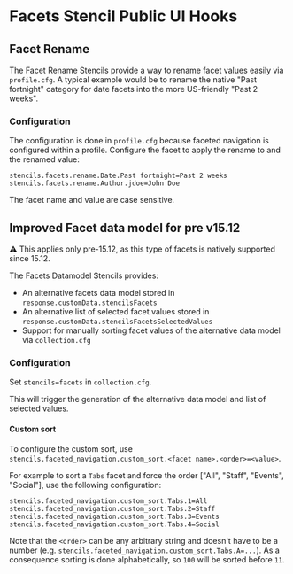 # Facets Stencil Public UI Hooks

## Facet Rename

The Facet Rename Stencils provide a way to rename facet values easily via `profile.cfg`. A typical example
would be to rename the native "Past fortnight" category for date facets into the more US-friendly "Past 2 weeks".

### Configuration

The configuration is done in `profile.cfg` because faceted navigation is configured within a profile. Configure the 
facet to apply the rename to and the renamed value:

```
stencils.facets.rename.Date.Past fortnight=Past 2 weeks
stencils.facets.rename.Author.jdoe=John Doe
```

The facet name and value are case sensitive.

## Improved Facet data model for pre v15.12

:warning: This applies only pre-15.12, as this type of facets is natively supported since 15.12.

The Facets Datamodel Stencils provides:

* An alternative facets data model stored in `response.customData.stencilsFacets`
* An alternative list of selected facet values stored in `response.customData.stencilsFacetsSelectedValues`
* Support for manually sorting facet values of the alternative data model via `collection.cfg`

### Configuration

Set `stencils=facets` in `collection.cfg`.

This will trigger the generation of the alternative data model and list of selected values.

#### Custom sort

To configure the custom sort, use `stencils.faceted_navigation.custom_sort.<facet name>.<order>=<value>`.

For example to sort a `Tabs` facet and force the order ["All", "Staff", "Events", "Social"], use the following configuration:

```
stencils.faceted_navigation.custom_sort.Tabs.1=All
stencils.faceted_navigation.custom_sort.Tabs.2=Staff
stencils.faceted_navigation.custom_sort.Tabs.3=Events
stencils.faceted_navigation.custom_sort.Tabs.4=Social
```

Note that the `<order>` can be any arbitrary string and doesn't have to be a number (e.g. `stencils.faceted_navigation.custom_sort.Tabs.A=...`). As a consequence sorting is done alphabetically, so `100` will be sorted before `11`.
